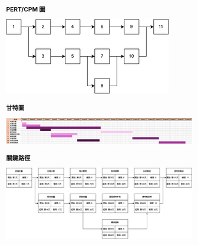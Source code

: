 ### PERT/CPM 圖

![PERT/CPM](pic/PERT.png "PERT/CPM 圖")

### 甘特圖

![甘特圖](pic/甘特圖.png "甘特圖")

### 關鍵路徑

![關鍵路徑](pic/關鍵路徑.png "關鍵路徑")